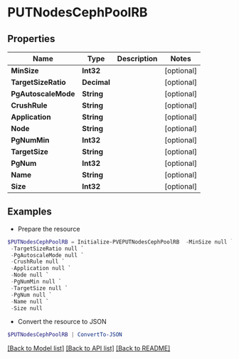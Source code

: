# PUTNodesCephPoolRB
## Properties

Name | Type | Description | Notes
------------ | ------------- | ------------- | -------------
**MinSize** | **Int32** |  | [optional] 
**TargetSizeRatio** | **Decimal** |  | [optional] 
**PgAutoscaleMode** | **String** |  | [optional] 
**CrushRule** | **String** |  | [optional] 
**Application** | **String** |  | [optional] 
**Node** | **String** |  | [optional] 
**PgNumMin** | **Int32** |  | [optional] 
**TargetSize** | **String** |  | [optional] 
**PgNum** | **Int32** |  | [optional] 
**Name** | **String** |  | [optional] 
**Size** | **Int32** |  | [optional] 

## Examples

- Prepare the resource
```powershell
$PUTNodesCephPoolRB = Initialize-PVEPUTNodesCephPoolRB  -MinSize null `
 -TargetSizeRatio null `
 -PgAutoscaleMode null `
 -CrushRule null `
 -Application null `
 -Node null `
 -PgNumMin null `
 -TargetSize null `
 -PgNum null `
 -Name null `
 -Size null
```

- Convert the resource to JSON
```powershell
$PUTNodesCephPoolRB | ConvertTo-JSON
```

[[Back to Model list]](../README.md#documentation-for-models) [[Back to API list]](../README.md#documentation-for-api-endpoints) [[Back to README]](../README.md)

